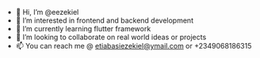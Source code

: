 - 👋 Hi, I’m @eezekiel
- 👀 I’m interested in frontend and backend development
- 🌱 I’m currently learning flutter framework
- 💞️ I’m looking to collaborate on real world ideas or projects
- 📫 You can reach me @ etiabasiezekiel@ymail.com or +2349068186315

<!---
eezekiel/eezekiel is a ✨ special ✨ repository because its `README.md` (this file) appears on your GitHub profile.
You can click the Preview link to take a look at your changes.
--->

